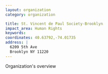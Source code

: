 ```yaml
---
layout: organization
category: organization

title: St. Vincent de Paul Society-Brooklyn
impact_area: Human Rights
keywords: 
coordinates: 40.63792,-74.01735
address: |
  6209 5th Ave
  Brooklyn NY 11220
---
```

Organization's overview
